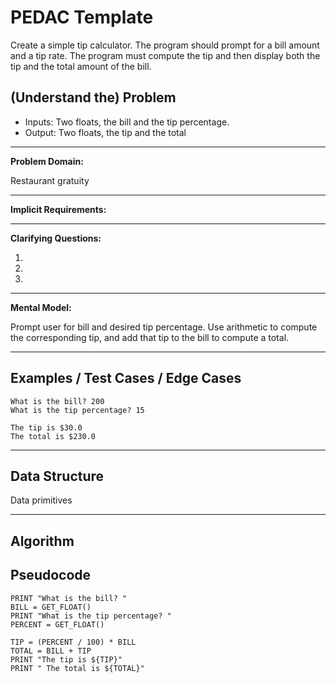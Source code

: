PEDAC Template
============

Create a simple tip calculator. The program should prompt for a bill amount and a tip rate. The program must compute the tip and then display both the tip and the total amount of the bill.

(Understand the) Problem
------------------------

* Inputs: Two floats, the bill and the tip percentage.
* Output: Two floats, the tip and the total

---

**Problem Domain:**

Restaurant gratuity

---

**Implicit Requirements:**

---

**Clarifying Questions:**

1.
2.
3.

---

**Mental Model:**

Prompt user for bill and desired tip percentage.  Use arithmetic to compute the corresponding tip, and add that tip to the bill to compute a total.

---

Examples / Test Cases / Edge Cases
----------------------------------

```
What is the bill? 200
What is the tip percentage? 15

The tip is $30.0
The total is $230.0
```

---

Data Structure
--------------

Data primitives

---

Algorithm
---------

Pseudocode
----
```
PRINT "What is the bill? "
BILL = GET_FLOAT()
PRINT "What is the tip percentage? "
PERCENT = GET_FLOAT()

TIP = (PERCENT / 100) * BILL
TOTAL = BILL + TIP
PRINT "The tip is ${TIP}"
PRINT " The total is ${TOTAL}"
```
